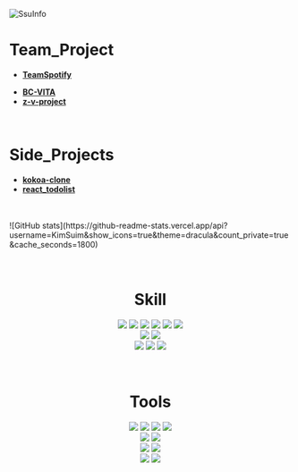 ![SsuInfo](https://capsule-render.vercel.app/api?type=blur&height=300&color=gradient&text=Ssu의Project들&strokeWidth=2&section=footer&reversal=true&fontAlign=50&stroke=E0E0E0&fontSize=55&textBg=false)

# Team_Project

- [**TeamSpotify**](https://github.com/Ori0li/TeamSpotify)
<!-- - [**Studying Timer**](https://github.com/asom0160/team_portpolio) -->
<!-- - [**Pokemon**](https://github.com/asom0160/pokemon_JS_TeamProject) -->
- [**BC-VITA**](https://github.com/BC-VITA)
- [**z-v-project**](https://github.com/WAT-Bast/z-v-project)
<!-- - [**BCU_mentos**](https://github.com/KImSuim/BCU_mentos)
- [**BCU_Major_Website**](https://github.com/KImSuim/BCU_Major_Website) -->

  <br/>

# Side_Projects

<!-- - [**indiaPortfolio**](https://github.com/KImSuim/indiaPortfolio) -->
- [**kokoa-clone**](https://github.com/KImSuim/kokoa-clone)
- [**react_todolist**](https://github.com/KImSuim/react_todolist)
<!-- - [**GoogleCloneCoding**](https://github.com/KImSuim/GoogleCloneCoding) -->

  <br/>
  <br>
![GitHub stats](https://github-readme-stats.vercel.app/api?username=KimSuim&show_icons=true&theme=dracula&count_private=true&cache_seconds=1800)


<br>
<br>
<br>

<!-- https://github.com/danmadeira/simple-icon-badges -->
<div align="center"> 
  
# Skill

<img src="https://img.shields.io/badge/html5-%23E34F26.svg?&style=for-the-badge&logo=html5&logoColor=white" />
<img src="https://img.shields.io/badge/css3-%231572B6.svg?&style=for-the-badge&logo=css3&logoColor=white" />
<img src="https://img.shields.io/badge/javascript-%23F7DF1E.svg?&style=for-the-badge&logo=javascript&logoColor=black" />
<img src="https://img.shields.io/badge/typescript-%233178C6.svg?&style=for-the-badge&logo=typescript&logoColor=white" />
<img src="https://img.shields.io/badge/react-%2361DAFB.svg?&style=for-the-badge&logo=react&logoColor=black" />
<img src="https://img.shields.io/badge/next.js-%23000000.svg?&style=for-the-badge&logo=next.js&logoColor=white" />
<br>
<img src="https://img.shields.io/badge/node.js-%23339933.svg?&style=for-the-badge&logo=node.js&logoColor=white" />
<img src="https://img.shields.io/badge/java-%23007396.svg?&style=for-the-badge&logo=java&logoColor=white" />
<br>
<img src="https://img.shields.io/badge/mysql-%234479A1.svg?&style=for-the-badge&logo=mysql&logoColor=white" />
<img src="https://img.shields.io/badge/oracle-%23F80000.svg?&style=for-the-badge&logo=oracle&logoColor=white" />
<img src="https://img.shields.io/badge/firebase-%23FFCA28.svg?&style=for-the-badge&logo=firebase&logoColor=black" />
<br>

<br/>
<br>

# Tools

<img src="https://img.shields.io/badge/visual%20studio%20code-%23007ACC.svg?&style=for-the-badge&logo=visual%20studio%20code&logoColor=white" />
<img src="https://img.shields.io/badge/intellij%20idea-%23000000.svg?&style=for-the-badge&logo=intellij%20idea&logoColor=white" />
<img src="https://img.shields.io/badge/android%20studio-%233DDC84.svg?&style=for-the-badge&logo=android%20studio&logoColor=black" />
<img src="https://img.shields.io/badge/eclipse%20ide-%232C2255.svg?&style=for-the-badge&logo=eclipse%20ide&logoColor=white" />
<br>
<img src="https://img.shields.io/badge/git-%23F05032.svg?&style=for-the-badge&logo=git&logoColor=white" />
<img src="https://img.shields.io/badge/github-%23181717.svg?&style=for-the-badge&logo=github&logoColor=white" />
<br>
<img src="https://img.shields.io/badge/tailwind%20css-%2338B2AC.svg?&style=for-the-badge&logo=tailwind%20css&logoColor=white" />
<img src="https://img.shields.io/badge/bootstrap-%237952B3.svg?&style=for-the-badge&logo=bootstrap&logoColor=white" />
<br>
<img src="https://img.shields.io/badge/notion-%23000000.svg?&style=for-the-badge&logo=notion&logoColor=white" />
<img src="https://img.shields.io/badge/figma-%23F24E1E.svg?&style=for-the-badge&logo=figma&logoColor=white" />

<br/>
<br>
<br>
<br>
</div>  
